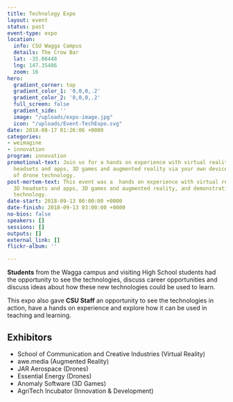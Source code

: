 ```yaml
---
title: Technology Expo
layout: event
status: past
event-type: expo
location:
  info: CSU Wagga Campus
  details: The Crow Bar
  lat: -35.06448
  lng: 147.35486
  zoom: 16
hero:
  gradient_corner: top
  gradient_color_1: '0,0,0,.2'
  gradient_color_2: '0,0,0,.2'
  full_screen: false
  gradient_side: ''
  image: "/uploads/expo-image.jpg"
  icon: "/uploads/Event-TechExpo.svg"
date: 2018-08-17 01:26:06 +0000
categories:
- weimagine
- innovation
program: innovation
promotional-text: Join us for a hands on experience with virtual reality using 3D
  headsets and apps, 3D games and augmented reality via your own device, and demonstrations
  of drone technology.
post-mortem-text: This event was a  hands on experience with virtual reality using
  3D headsets and apps, 3D games and augmented reality, and demonstrations of drone
  technology.
date-start: 2018-09-13 00:00:00 +0000
date-finish: 2018-09-13 03:00:00 +0000
no-bios: false
speakers: []
sessions: []
outputs: []
external_link: []
flickr-album: ''

---
```

**Students** from the Wagga campus and visiting High School students had the opportunity to see the technologies, discuss career opportunities and discuss ideas about how these new technologies could be used to learn.

This expo also gave **CSU Staff** an opportunity to see the technologies in action, have a hands on experience and explore how it can be used in teaching and learning.

## Exhibitors

* School of Communication and Creative Industries (Virtual Reality)
* awe.media (Augmented Reality)
* JAR Aerospace (Drones)
* Essential Energy (Drones)
* Anomaly Software (3D Games)
* AgriTech Incubator (Innovation & Development)